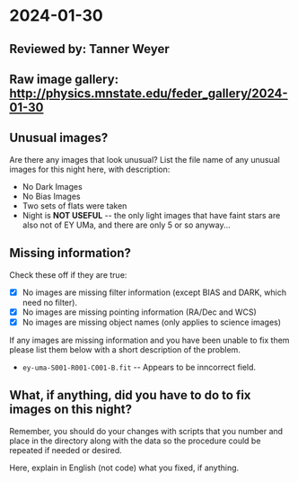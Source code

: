 # 2024-01-30

## Reviewed by:   Tanner Weyer  

## Raw image gallery: http://physics.mnstate.edu/feder_gallery/2024-01-30

## Unusual images?

Are there any images that look unusual? List the file name of any unusual images for this night here, with description:

+ No Dark Images
+ No Bias Images
+ Two sets of flats were taken
+ Night is **NOT USEFUL** -- the only light images that have faint stars are also not of EY UMa, and there are only 5 or so anyway...

## Missing information?

Check these off if they are true:

- [x] No images are missing filter information (except BIAS and DARK, which need no filter).
- [X] No images are missing pointing information (RA/Dec and WCS)
- [X] No images are missing object names (only applies to science images)

If any images are missing information and you have been unable to fix them please list
them below with a short description of the problem.

+ `ey-uma-S001-R001-C001-B.fit` -- Appears to be inncorrect field.

## What, if anything, did you have to do to fix images on this night?

Remember, you should do your changes with scripts that you number and place in the
directory along with the data so the procedure could be repeated if needed or
desired.

Here, explain in English (not code) what you fixed, if anything.
